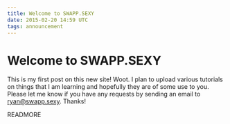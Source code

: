 ```yaml
---
title: Welcome to SWAPP.SEXY
date: 2015-02-20 14:59 UTC
tags: announcement
---
```

# Welcome to SWAPP.SEXY

This is my first post on this new site! Woot. I plan to upload various tutorials on things that I am learning and hopefully they are of some use to you. Please let me know if you have any requests by sending an email to ryan@swapp.sexy. Thanks!

READMORE
